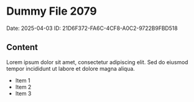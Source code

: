 # Dummy File 2079

Date: 2025-04-03
ID: 21D6F372-FA6C-4CF8-A0C2-9722B9FBD518

## Content

Lorem ipsum dolor sit amet, consectetur adipiscing elit.
Sed do eiusmod tempor incididunt ut labore et dolore magna aliqua.

* Item 1
* Item 2
* Item 3

